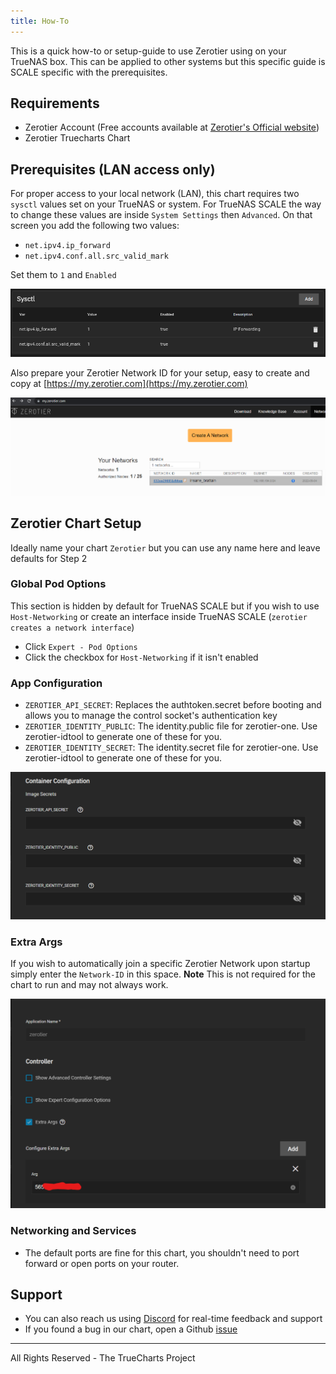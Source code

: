 ```yaml
---
title: How-To
---
```


This is a quick how-to or setup-guide to use Zerotier using on your TrueNAS box.
This can be applied to other systems but this specific guide is SCALE specific with the prerequisites.

## Requirements

- Zerotier Account (Free accounts available at [Zerotier's Official website](https://www.zerotier.com))
- Zerotier Truecharts Chart

## Prerequisites (LAN access only)

For proper access to your local network (LAN), this chart requires two `sysctl` values set on your TrueNAS or system.
For TrueNAS SCALE the way to change these values are inside `System Settings` then `Advanced`.
On that screen you add the following two values:

- `net.ipv4.ip_forward`
- `net.ipv4.conf.all.src_valid_mark`

Set them to `1` and `Enabled`

![sysctl](./img/Sysctl.png)

Also prepare your Zerotier Network ID for your setup, easy to create and copy at [https://my.zerotier.com](https://my.zerotier.com)

![Zerotier Network ID](./img/Network-ID.png)

## Zerotier Chart Setup

Ideally name your chart `Zerotier` but you can use any name here and leave defaults for Step 2

### Global Pod Options

This section is hidden by default for TrueNAS SCALE but if you wish to use `Host-Networking` or create an interface inside TrueNAS SCALE (`zerotier creates a network interface`)

- Click `Expert - Pod Options`
- Click the checkbox for `Host-Networking` if it isn't enabled

### App Configuration

- `ZEROTIER_API_SECRET`: Replaces the authtoken.secret before booting and allows you to manage the control socket's authentication key
- `ZEROTIER_IDENTITY_PUBLIC`: The identity.public file for zerotier-one. Use zerotier-idtool to generate one of these for you.
- `ZEROTIER_IDENTITY_SECRET`: The identity.secret file for zerotier-one. Use zerotier-idtool to generate one of these for you.

![How-To-Step-2](./img/How-To-Step-2.png)

### Extra Args

If you wish to automatically join a specific Zerotier Network upon startup simply enter the `Network-ID` in this space.
**Note** This is not required for the chart to run and may not always work.

![How-To-Step-1](./img/How-To-Step-1.png)

### Networking and Services

- The default ports are fine for this chart, you shouldn't need to port forward or open ports on your router.

## Support

- You can also reach us using [Discord](/s/discord) for real-time feedback and support
- If you found a bug in our chart, open a Github [issue](https://github.com/truecharts/apps/issues/new/choose)

---

All Rights Reserved - The TrueCharts Project
